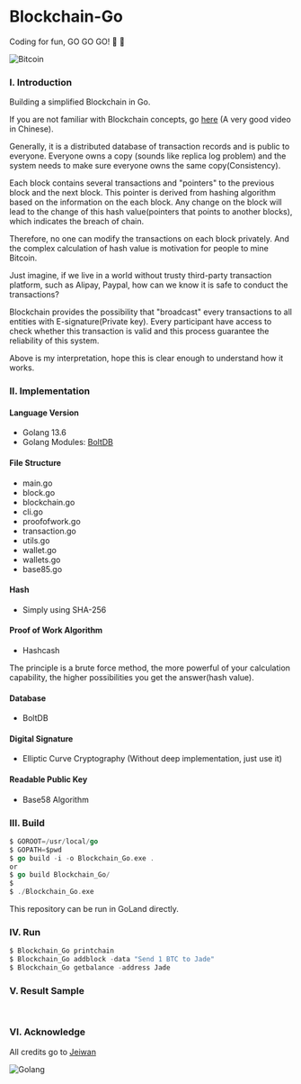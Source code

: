 # Blockchain-Go

Coding for fun, GO GO GO! :beers: :beers:

![Bitcoin](https://miro.medium.com/max/3000/1*bFlCApzWW8EYVmSAnXcWYA.jpeg)

### I. Introduction
Building a simplified Blockchain in Go.

If you are not familiar with Blockchain concepts, go [here](https://youtu.be/TVlo66aOZE0) (A very good video in Chinese).

Generally, it is a distributed database of transaction records and is public to everyone. Everyone owns a copy
(sounds like replica log problem) and 
the system needs to make sure everyone owns the same copy(Consistency).

Each block contains several transactions and "pointers" to the previous block and the next block. 
This pointer is derived from hashing algorithm based on the information on the each block. 
Any change on the block will lead to the change of this hash value(pointers that points to another blocks), 
which indicates the breach of chain.

Therefore, no one can modify the transactions on each block privately. 
And the complex calculation of hash value is motivation for people to mine Bitcoin.

Just imagine, if we live in a world without trusty third-party transaction platform, such as Alipay, Paypal, 
how can we know it is safe to conduct the transactions? 

Blockchain provides the possibility that "broadcast" every transactions to all entities with E-signature(Private key).
Every participant have access to check whether this transaction is valid and this process guarantee the 
reliability of this system.

Above is my interpretation, hope this is clear enough to understand how it works.

### II. Implementation
#### Language Version
- Golang 13.6
- Golang Modules: [BoltDB](https://github.com/boltdb/bolt.git)

#### File Structure
- main.go
- block.go
- blockchain.go
- cli.go
- proofofwork.go
- transaction.go
- utils.go
- wallet.go
- wallets.go
- base85.go

#### Hash
- Simply using SHA-256

#### Proof of Work Algorithm
- Hashcash

The principle is a brute force method, the more powerful of your calculation capability,
the higher possibilities you get the answer(hash value).

#### Database
- BoltDB

#### Digital Signature
- Elliptic Curve Cryptography (Without deep implementation, just use it)

#### Readable Public Key
- Base58 Algorithm

### III. Build
```go
$ GOROOT=/usr/local/go
$ GOPATH=$pwd
$ go build -i -o Blockchain_Go.exe .
or
$ go build Blockchain_Go/
$
$ ./Blockchain_Go.exe
```
This repository can be run in GoLand directly.

### IV. Run
```go
$ Blockchain_Go printchain
$ Blockchain_Go addblock -data "Send 1 BTC to Jade"
$ Blockchain_Go getbalance -address Jade
```

### V. Result Sample
```text

```
```text

```

### VI. Acknowledge
All credits go to [Jeiwan](https://jeiwan.net/posts/building-blockchain-in-go-part-1/)

![Golang](https://golang.org/lib/godoc/images/footer-gopher.jpg?style=centerme)